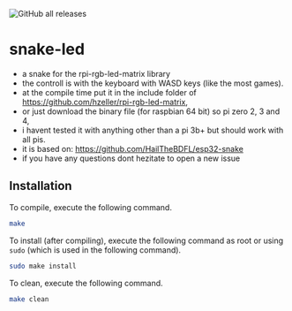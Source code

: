 ![GitHub all releases](https://img.shields.io/github/downloads/hannescam/snake-led/total)
# snake-led
- a snake for the rpi-rgb-led-matrix library
- the controll is with the keyboard with WASD keys (like the most games).
- at the compile time put it in the include folder of https://github.com/hzeller/rpi-rgb-led-matrix,
- or just download the binary file (for raspbian 64 bit) so pi zero 2, 3 and 4,
- i havent tested it with anything other than a pi 3b+ but should work with all pis.
- it is based on: https://github.com/HailTheBDFL/esp32-snake
- if you have any questions dont hezitate to open a new issue
## Installation
To compile, execute the following command.

```bash
make
```
To install (after compiling), execute the following command as root or using `sudo` (which is used in the following command).

```bash
sudo make install
```
To clean, execute the following command.

```bash
make clean
```
